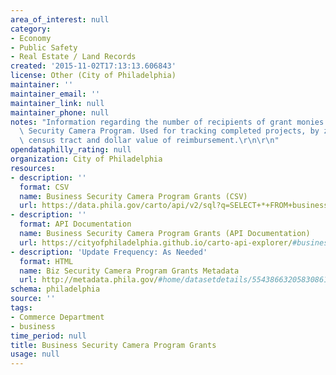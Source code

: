 ```yaml
---
area_of_interest: null
category:
- Economy
- Public Safety
- Real Estate / Land Records
created: '2015-11-02T17:13:13.606843'
license: Other (City of Philadelphia)
maintainer: ''
maintainer_email: ''
maintainer_link: null
maintainer_phone: null
notes: "Information regarding the number of recipients of grant monies for the Business\
  \ Security Camera Program. Used for tracking completed projects, by zip code and\
  \ census tract and dollar value of reimbursement.\r\n\r\n"
opendataphilly_rating: null
organization: City of Philadelphia
resources:
- description: ''
  format: CSV
  name: Business Security Camera Program Grants (CSV)
  url: https://data.phila.gov/carto/api/v2/sql?q=SELECT+*+FROM+business_security_camera_program_grants&filename=business_security_camera_program_grants&format=csv&skipfields=cartodb_id,the_geom,the_geom_webmercator
- description: ''
  format: API Documentation
  name: Business Security Camera Program Grants (API Documentation)
  url: https://cityofphiladelphia.github.io/carto-api-explorer/#business_security_camera_program_grants
- description: 'Update Frequency: As Needed'
  format: HTML
  name: Biz Security Camera Program Grants Metadata
  url: http://metadata.phila.gov/#home/datasetdetails/5543866320583086178c4ef2/
schema: philadelphia
source: ''
tags:
- Commerce Department
- business
time_period: null
title: Business Security Camera Program Grants
usage: null
---
```

